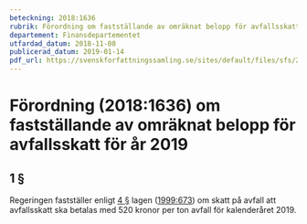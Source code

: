 ```yaml
---
beteckning: 2018:1636
rubrik: Förordning om fastställande av omräknat belopp för avfallsskatt för år 2019
departement: Finansdepartementet
utfardad_datum: 2018-11-08
publicerad_datum: 2019-01-14
pdf_url: https://svenskforfattningssamling.se/sites/default/files/sfs/2018-11/SFS2018-1636.pdf
---
```


# Förordning (2018:1636) om fastställande av omräknat belopp för avfallsskatt för år 2019

## 1 §

Regeringen fastställer enligt [4 §](#4) lagen ([1999:673](https://selex.se/eli/sfs/1999/673)) om skatt på avfall att avfallsskatt ska betalas med 520 kronor per ton avfall för kalenderåret 2019.